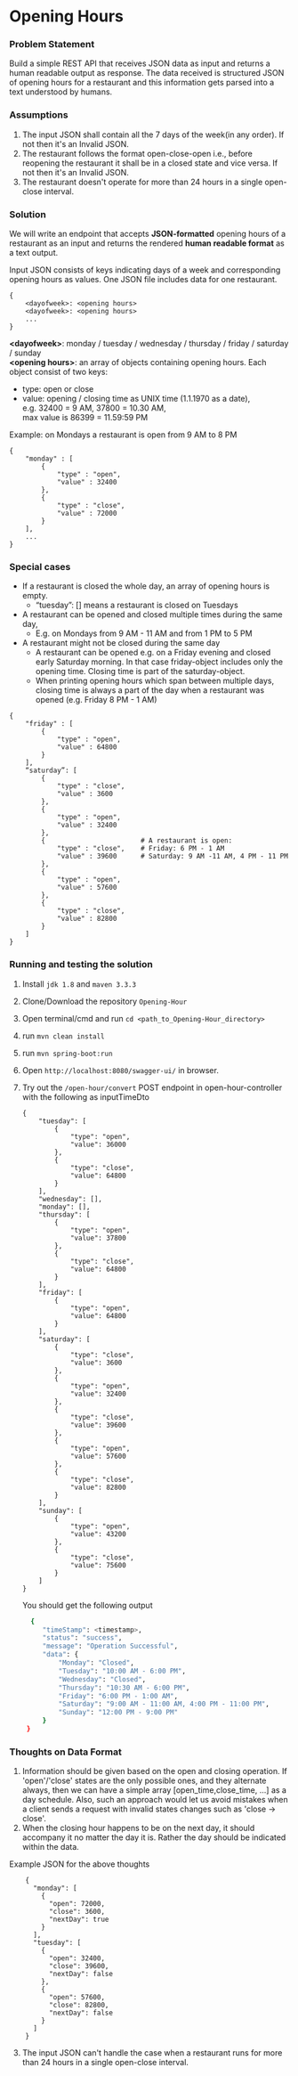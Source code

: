 # Opening Hours

### Problem Statement

Build a simple REST API that receives JSON data as input and returns a human readable output as response. The data received is structured
JSON of opening hours for a restaurant and this information gets parsed into a
text understood by humans.

### Assumptions

1. The input JSON shall contain all the 7 days of the week(in any order). If not then it's an Invalid JSON.
2. The restaurant follows the format open-close-open i.e., before reopening the restaurant it shall be in a closed state and vice versa.  If not then it's an Invalid JSON.
3. The restaurant doesn't operate for more than 24 hours in a single open-close interval.

### Solution

We will write an endpoint that accepts **JSON-formatted** opening hours of a
restaurant as an input and returns the rendered **human readable format** as a text output.

Input JSON consists of keys indicating days of a week and corresponding opening hours
as values. One JSON file includes data for one restaurant.

```
{
    <dayofweek>: <opening hours>
    <dayofweek>: <opening hours>
    ...
}
```

**&lt;dayofweek&gt;**: monday / tuesday / wednesday / thursday / friday / saturday / sunday  
**&lt;opening hours&gt;**: an array of objects containing opening hours. Each object consist of
two keys:
- type: open or close
- value: opening / closing time as UNIX time (1.1.1970 as a date),  
  e.g. 32400 = 9 AM, 37800 = 10.30 AM,  
  max value is 86399 = 11.59:59 PM


Example: on Mondays a restaurant is open from 9 AM to 8 PM

```
{
    "monday" : [
        {
            "type" : "open",
            "value" : 32400
        },
        {
            "type" : "close",
            "value" : 72000
        }
    ],
    ...
}
```

### Special cases

- If a restaurant is closed the whole day, an array of opening hours is empty.
    - “tuesday”: [] means a restaurant is closed on Tuesdays
- A restaurant can be opened and closed multiple times during the same day,
    - E.g. on Mondays from 9 AM - 11 AM and from 1 PM to 5 PM
- A restaurant might not be closed during the same day
    - A restaurant can be opened e.g. on a Friday evening and closed early
      Saturday morning. In that case friday-object includes only the opening time.
      Closing time is part of the saturday-object.
    - When printing opening hours which span between multiple days, closing
      time is always a part of the day when a restaurant was opened (e.g. Friday 8
      PM - 1 AM)

```
{
    "friday" : [
        {
            "type" : "open",
            "value" : 64800
        }
    ],
    “saturday”: [
        {
            "type" : "close",
            "value" : 3600
        },
        {
            "type" : "open",
            "value" : 32400
        },
        {                        # A restaurant is open:
            "type" : "close",    # Friday: 6 PM - 1 AM
            "value" : 39600      # Saturday: 9 AM -11 AM, 4 PM - 11 PM
        },
        {
            "type" : "open",
            "value" : 57600
        },
        {
            "type" : "close",
            "value" : 82800
        }
    ]
}
```

### Running and testing the solution

1. Install `jdk 1.8` and `maven 3.3.3`
2. Clone/Download the repository `Opening-Hour`
3. Open terminal/cmd and run `cd <path_to_Opening-Hour_directory>`
4. run `mvn clean install`
5. run `mvn spring-boot:run`
6. Open `http://localhost:8080/swagger-ui/` in browser.
4. Try out the `/open-hour/convert` POST endpoint in open-hour-controller with the following as inputTimeDto

    ```
    {
        "tuesday": [
            {
                "type": "open",
                "value": 36000
            },
            {
                "type": "close",
                "value": 64800
            }
        ],
        "wednesday": [],
        "monday": [],
        "thursday": [
            {
                "type": "open",
                "value": 37800
            },
            {
                "type": "close",
                "value": 64800
            }
        ],
        "friday": [
            {
                "type": "open",
                "value": 64800
            }
        ],
        "saturday": [
            {
                "type": "close",
                "value": 3600
            },
            {
                "type": "open",
                "value": 32400
            },
            {
                "type": "close",
                "value": 39600
            },
            {
                "type": "open",
                "value": 57600
            },
            {
                "type": "close",
                "value": 82800
            }
        ],
        "sunday": [
            {
                "type": "open",
                "value": 43200
            },
            {
                "type": "close",
                "value": 75600
            }
        ]
    }
    ```

   You should get the following output

   ```bash
     {
        "timeStamp": <timestamp>,
        "status": "success",
        "message": "Operation Successful",
        "data": {
            "Monday": "Closed",
            "Tuesday": "10:00 AM - 6:00 PM",
            "Wednesday": "Closed",
            "Thursday": "10:30 AM - 6:00 PM",
            "Friday": "6:00 PM - 1:00 AM",
            "Saturday": "9:00 AM - 11:00 AM, 4:00 PM - 11:00 PM",
            "Sunday": "12:00 PM - 9:00 PM"
        }
    }
   ```
   
### Thoughts on Data Format

1. Information should be given based on the open and closing operation.
   If 'open'/'close' states are the only possible ones, and they alternate always,
   then we can have a simple array [open_time,close_time, ...] as a day schedule.
   Also, such an approach would let us avoid mistakes when a client sends
   a request with invalid states changes such as 'close -> close'.
2. When the closing hour happens to be on the next day, it should accompany 
   it no matter the day it is. Rather the day should be indicated within the data.

Example JSON for the above thoughts
```
    {
      "monday": [
        {
          "open": 72000,
          "close": 3600,
          "nextDay": true
        }
      ],
      "tuesday": [
        {
          "open": 32400,
          "close": 39600,
          "nextDay": false
        },
        {
          "open": 57600,
          "close": 82800,
          "nextDay": false
        }
      ] 
    }
```
3. The input JSON can't handle the case when a restaurant runs for more than 24 hours in a single open-close interval.
